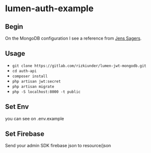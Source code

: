 # lumen-auth-example

## Begin
On the MongoDB configuration I see a reference from [Jens Sagers](https://github.com/jenssegers/laravel-mongodb).

## Usage

-   `git clone https://gitlab.com/rizkiunder/lumen-jwt-mongodb.git`
-   `cd auth-api`
-   `composer install`
-   `php artisan jwt:secret`
-   `php artisan migrate`
-   `php -S localhost:8000 -t public`

## Set Env
you can see on .env.example
## Set Firebase
Send your admin SDK firebase json to resource/json